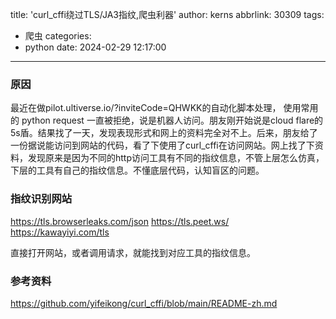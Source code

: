 title: 'curl_cffi绕过TLS/JA3指纹,爬虫利器'
author: kerns
abbrlink: 30309
tags:
  - 爬虫
categories:
  - python
date: 2024-02-29 12:17:00
---
### 原因
  最近在做pilot.ultiverse.io/?inviteCode=QHWKK的自动化脚本处理，
  使用常用的 python request 一直被拒绝，说是机器人访问。朋友刚开始说是cloud flare的5s盾。结果找了一天，发现表现形式和网上的资料完全对不上。后来，朋友给了一份据说能访问到网站的代码，看了下使用了curl_cffi在访问网站。网上找了下资料，发现原来是因为不同的http访问工具有不同的指纹信息，不管上层怎么仿真，下层的工具有自己的指纹信息。不懂底层代码，认知盲区的问题。


### 指纹识别网站 

https://tls.browserleaks.com/json
https://tls.peet.ws/
https://kawayiyi.com/tls

直接打开网站，或者调用请求，就能找到对应工具的指纹信息。




### 参考资料

https://github.com/yifeikong/curl_cffi/blob/main/README-zh.md